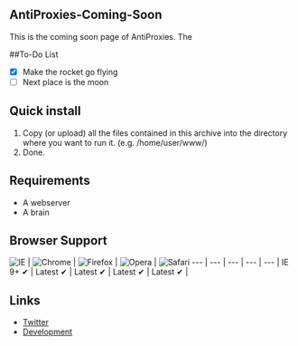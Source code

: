 ## AntiProxies-Coming-Soon
This is the coming soon page of AntiProxies. The 

##To-Do List
- [x] Make the rocket go flying
- [ ] Next place is the moon 

## Quick install
 1. Copy (or upload) all the files contained in this archive into the directory where you want to run it. (e.g. /home/user/www/)
 2. Done.
 
 ## Requirements
 - A webserver
 - A brain

## Browser Support

![IE](https://mgknet.com/browsers/internet-explorer_48x48.png) | ![Chrome](https://mgknet.com/browsers/chrome_48x48.png) | ![Firefox](https://mgknet.com/browsers/firefox_48x48.png) | ![Opera](https://mgknet.com/browsers/opera_48x48.png) |
![Safari](https://mgknet.com/browsers/safari_48x48.png)
--- | --- | --- | --- | --- |
IE 9+ ✔ | Latest ✔ | Latest ✔ | Latest ✔ | Latest ✔ |

## Links
 - [Twitter](https://twitter.com/mgknetwork)
 - [Development](https://github.com/MGKNeT/MGKNeT.com)
